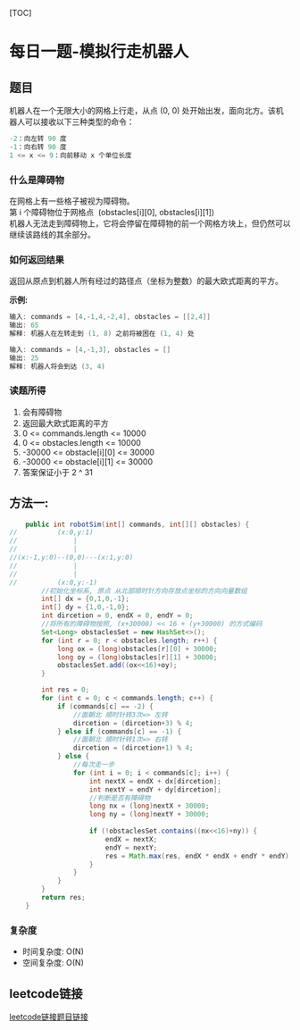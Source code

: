 [TOC]

# 每日一题-模拟行走机器人

## 题目
机器人在一个无限大小的网格上行走，从点 (0, 0) 处开始出发，面向北方。该机器人可以接收以下三种类型的命令：  
```C
-2：向左转 90 度
-1：向右转 90 度
1 <= x <= 9：向前移动 x 个单位长度
```
### 什么是障碍物
在网格上有一些格子被视为障碍物。   
第 i 个障碍物位于网格点  (obstacles[i][0], obstacles[i][1])  
机器人无法走到障碍物上，它将会停留在障碍物的前一个网格方块上，但仍然可以继续该路线的其余部分。   
### 如何返回结果
返回从原点到机器人所有经过的路径点（坐标为整数）的最大欧式距离的平方。  

**示例:**  
```java
输入: commands = [4,-1,4,-2,4], obstacles = [[2,4]]
输出: 65
解释: 机器人在左转走到 (1, 8) 之前将被困在 (1, 4) 处

输入: commands = [4,-1,3], obstacles = []
输出: 25
解释: 机器人将会到达 (3, 4)
```

### 读题所得
1. 会有障碍物
2. 返回最大欧式距离的平方
3. 0 <= commands.length <= 10000
4. 0 <= obstacles.length <= 10000
5. -30000 <= obstacle[i][0] <= 30000
6. -30000 <= obstacle[i][1] <= 30000
7. 答案保证小于 2 ^ 31


## 方法一:
```java
    public int robotSim(int[] commands, int[][] obstacles) {
//          (x:0,y:1)
//              |
//              |
//(x:-1,y:0)--(0,0)---(x:1,y:0)
//              |
//              |
//          (x:0,y:-1)
        //初始化坐标系, 原点 从北部顺时针方向存放点坐标的方向向量数组
        int[] dx = {0,1,0,-1};
        int[] dy = {1,0,-1,0};
        int dircetion = 0, endX = 0, endY = 0;
        //将所有的障碍物按照, (x+30000) << 16 + (y+30000) 的方式编码
        Set<Long> obstaclesSet = new HashSet<>();
        for (int r = 0; r < obstacles.length; r++) {
            long ox = (long)obstacles[r][0] + 30000;
            long oy = (long)obstacles[r][1] + 30000;
            obstaclesSet.add((ox<<16)+oy);
        }

        int res = 0;
        for (int c = 0; c < commands.length; c++) {
            if (commands[c] == -2) {
                //面朝北 顺时针转3次=> 左转
                dircetion = (dircetion+3) % 4;
            } else if (commands[c] == -1) {
                //面朝北 顺时针转1次=> 右转
                dircetion = (dircetion+1) % 4;
            } else {
                //每次走一步
                for (int i = 0; i < commands[c]; i++) {
                    int nextX = endX + dx[dircetion];
                    int nextY = endY + dy[dircetion];
                    //判断是否有障碍物
                    long nx = (long)nextX + 30000;
                    long ny = (long)nextY + 30000;
                    
                    if (!obstaclesSet.contains((nx<<16)+ny)) {
                        endX = nextX;
                        endY = nextY;
                        res = Math.max(res, endX * endX + endY * endY);
                    }
                }
            }
        }
        return res;
    }
```
### 复杂度
* 时间复杂度: O(N)
* 空间复杂度: O(N)

## leetcode链接
[leetcode链接题目链接](https://leetcode-cn.com/problems/walking-robot-simulation)  